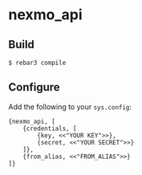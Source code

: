 nexmo_api
=====

Build
-----

    $ rebar3 compile


Configure
---------

Add the following to your `sys.config`:

```
{nexmo_api, [
    {credentials, [
        {key, <<"YOUR KEY">>},
        {secret, <<"YOUR SECRET">>}
    ]},
    {from_alias, <<"FROM_ALIAS">>}
]}
```
